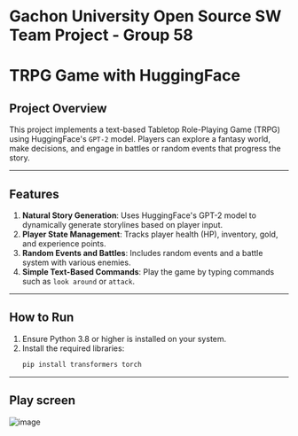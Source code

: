 # Gachon University Open Source SW Team Project - Group 58
# TRPG Game with HuggingFace

## Project Overview
This project implements a text-based Tabletop Role-Playing Game (TRPG) using HuggingFace's `GPT-2` model. 
Players can explore a fantasy world, make decisions, and engage in battles or random events that progress the story.

---

## Features
1. **Natural Story Generation**: Uses HuggingFace's GPT-2 model to dynamically generate storylines based on player input.
2. **Player State Management**: Tracks player health (HP), inventory, gold, and experience points.
3. **Random Events and Battles**: Includes random events and a battle system with various enemies.
4. **Simple Text-Based Commands**: Play the game by typing commands such as `look around` or `attack`.

---

## How to Run
1. Ensure Python 3.8 or higher is installed on your system.
2. Install the required libraries:
   ```bash
   pip install transformers torch
---

## Play screen
![image](https://github.com/user-attachments/assets/26694875-97ab-4755-a4db-4147cddc491b)

